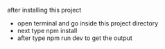 after installing this project
- open terminal and go inside this project directory
-  next type npm install
-  after type npm run dev to get the output
